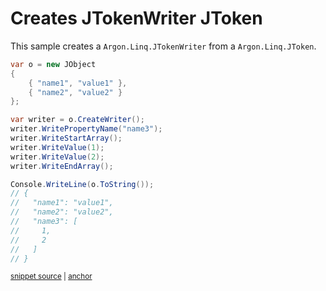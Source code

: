 # Creates JTokenWriter JToken

This sample creates a `Argon.Linq.JTokenWriter` from a `Argon.Linq.JToken`.

<!-- snippet: CreateWriter -->
<a id='snippet-createwriter'></a>
```cs
var o = new JObject
{
    { "name1", "value1" },
    { "name2", "value2" }
};

var writer = o.CreateWriter();
writer.WritePropertyName("name3");
writer.WriteStartArray();
writer.WriteValue(1);
writer.WriteValue(2);
writer.WriteEndArray();

Console.WriteLine(o.ToString());
// {
//   "name1": "value1",
//   "name2": "value2",
//   "name3": [
//     1,
//     2
//   ]
// }
```
<sup><a href='/src/Tests/Documentation/Samples/Linq/CreateWriter.cs#L33-L56' title='Snippet source file'>snippet source</a> | <a href='#snippet-createwriter' title='Start of snippet'>anchor</a></sup>
<!-- endSnippet -->
